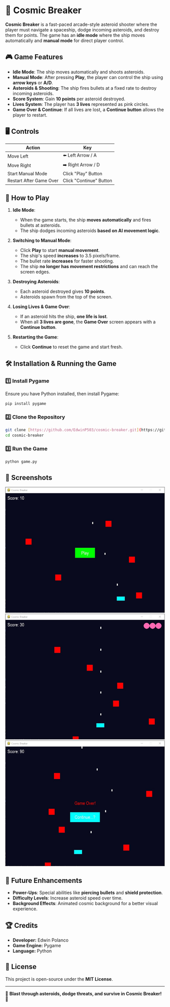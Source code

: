 # 🚀 Cosmic Breaker

**Cosmic Breaker** is a fast-paced arcade-style asteroid shooter where the player must navigate a spaceship, dodge incoming asteroids, and destroy them for points. The game has an **idle mode** where the ship moves automatically and **manual mode** for direct player control.

## 🎮 Game Features
- **Idle Mode**: The ship moves automatically and shoots asteroids.
- **Manual Mode**: After pressing **Play**, the player can control the ship using **arrow keys** or **A/D**.
- **Asteroids & Shooting**: The ship fires bullets at a fixed rate to destroy incoming asteroids.
- **Score System**: Gain **10 points** per asteroid destroyed.
- **Lives System**: The player has **3 lives** represented as pink circles.
- **Game Over & Continue**: If all lives are lost, a **Continue button** allows the player to restart.

## 🖥️ Controls
| Action | Key |
|--------|-----|
| Move Left | ⬅️ Left Arrow / A |
| Move Right | ➡️ Right Arrow / D |
| Start Manual Mode | Click "Play" Button |
| Restart After Game Over | Click "Continue" Button |

## 📜 How to Play
1. **Idle Mode**:
   - When the game starts, the ship **moves automatically** and fires bullets at asteroids.
   - The ship dodges incoming asteroids **based on AI movement logic**.

2. **Switching to Manual Mode**:
   - Click **Play** to start **manual movement**.
   - The ship's speed **increases** to 3.5 pixels/frame.
   - The bullet rate **increases** for faster shooting.
   - The ship **no longer has movement restrictions** and can reach the screen edges.

3. **Destroying Asteroids**:
   - Each asteroid destroyed gives **10 points**.
   - Asteroids spawn from the top of the screen.

4. **Losing Lives & Game Over**:
   - If an asteroid hits the ship, **one life is lost**.
   - When all **3 lives are gone**, the **Game Over** screen appears with a **Continue button**.

5. **Restarting the Game**:
   - Click **Continue** to reset the game and start fresh.

## 🛠️ Installation & Running the Game

### **1️⃣ Install Pygame**
Ensure you have Python installed, then install Pygame:

```bash
pip install pygame
```

### **2️⃣ Clone the Repository**
```bash
git clone [https://github.com/EdwinP503/cosmic-breaker.git](https://github.com/EdwinP503/cosmic-breaker.git)
cd cosmic-breaker
```

### **3️⃣ Run the Game**
```bash
python game.py
```

## 🎨 Screenshots
![start](images/start_screen.jpg) ![gameplay](images/gameplay.jpg) ![endscreen](images/game_over.jpg)

## 📌 Future Enhancements
- **Power-Ups**: Special abilities like **piercing bullets** and **shield protection**.
- **Difficulty Levels**: Increase asteroid speed over time.
- **Background Effects**: Animated cosmic background for a better visual experience.

## 🏆 Credits
- **Developer:** Edwin Polanco  
- **Game Engine:** Pygame  
- **Language:** Python  

## 📜 License
This project is open-source under the **MIT License**.

---

🚀 **Blast through asteroids, dodge threats, and survive in Cosmic Breaker!** 🚀
